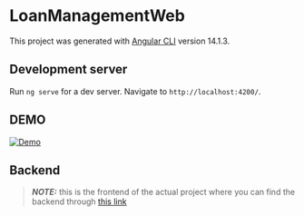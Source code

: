 # LoanManagementWeb

This project was generated with [Angular CLI](https://github.com/angular/angular-cli) version 14.1.3.

## Development server

Run `ng serve` for a dev server. Navigate to `http://localhost:4200/`.

## DEMO
[![Demo](./SPACY.png)]([https://clipchamp.com/watch/gQPE5UwjIYs](https://clipchamp.com/watch/LAd2Y5ot6pP?utm_source=share&utm_medium=social&utm_campaign=watch))


## Backend
> **_NOTE:_**  this is the frontend of the actual project where you can find the backend through [this link](https://github.com/SoulaimakH/loan-management-frontend)

